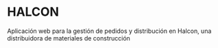 # HALCON
Aplicación web para la gestión de pedidos y distribución en Halcon, una distribuidora de materiales de construcción

